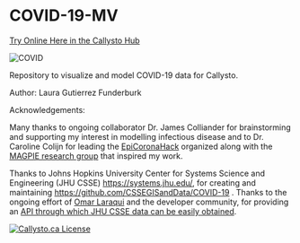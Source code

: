 # COVID-19-MV

[Try Online Here in the Callysto Hub](https://bit.ly/3agEyQr)

![COVID](COVID-19-World.gif)

Repository to visualize and model COVID-19 data for Callysto. 

Author: Laura Gutierrez Funderburk

Acknowledgements: 

Many thanks to ongoing collaborator Dr. James Colliander for brainstorming and supporting my interest in modelling infectious disease and to Dr. Caroline Colijn for leading the [EpiCoronaHack](https://github.com/EpiCoronaHack/Hackathon2020) organized along with the [MAGPIE research group](https://www.sfu.ca/magpie/home.html) that inspired my work.

Thanks to Johns Hopkins University Center for Systems Science and Engineering (JHU CSSE) https://systems.jhu.edu/, for creating and maintaining https://github.com/CSSEGISandData/COVID-19 . Thanks to the ongoing effort of [Omar Laraqui](https://github.com/Omaroid) and the developer community, for providing an [API through which JHU CSSE data can be easily obtained](https://github.com/Omaroid/Covid-19-API). 

[![Callysto.ca License](https://github.com/callysto/curriculum-notebooks/blob/master/callysto-notebook-banner-bottom.jpg?raw=true)](https://github.com/callysto/curriculum-notebooks/blob/master/LICENSE.md)
